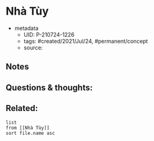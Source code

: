 ---
---

# Nhà Tùy

- metadata
	- UID: P-210724-1226
	- tags: #created/2021/Jul/24, #permanent/concept 
	- source: 

## Notes


## Questions & thoughts:


## Related:
```dataview
list
from [[Nhà Tùy]]
sort file.name asc
```